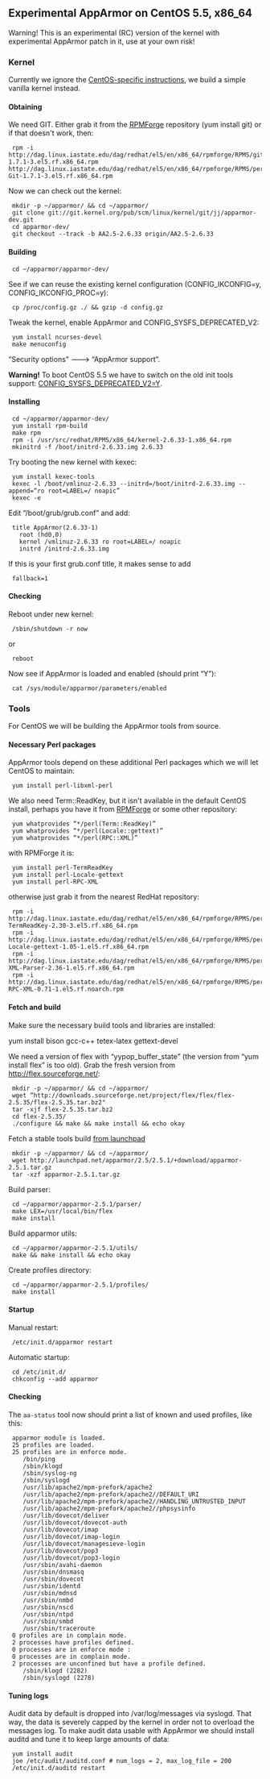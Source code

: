 Experimental AppArmor on CentOS 5.5, x86\_64
--------------------------------------------

Warning! This is an experimental (RC) version of the kernel with
experimental AppArmor patch in it, use at your own risk!

### Kernel

Currently we ignore the [CentOS-specific
instructions](http://wiki.centos.org/HowTos/Custom_Kernel), we build
a simple vanilla kernel instead.

#### Obtaining

We need GIT. Either grab it from the
[RPMForge](http://wiki.centos.org/AdditionalResources/Repositories/RPMForge)
repository (yum install git) or if that doesn't work, then:

```
 rpm -i http://dag.linux.iastate.edu/dag/redhat/el5/en/x86_64/rpmforge/RPMS/git-1.7.1-3.el5.rf.x86_64.rpm http://dag.linux.iastate.edu/dag/redhat/el5/en/x86_64/rpmforge/RPMS/perl-Git-1.7.1-3.el5.rf.x86_64.rpm
```

Now we can check out the kernel:

```
 mkdir -p ~/apparmor/ && cd ~/apparmor/
 git clone git://git.kernel.org/pub/scm/linux/kernel/git/jj/apparmor-dev.git
 cd apparmor-dev/
 git checkout --track -b AA2.5-2.6.33 origin/AA2.5-2.6.33
```

#### Building

```
 cd ~/apparmor/apparmor-dev/
```

See if we can reuse the existing kernel configuration
(CONFIG\_IKCONFIG=y, CONFIG\_IKCONFIG\_PROC=y):

```
 cp /proc/config.gz ./ && gzip -d config.gz
```

Tweak the kernel, enable AppArmor and CONFIG\_SYSFS\_DEPRECATED\_V2:

```
 yum install ncurses-devel
 make menuconfig
```

“Security options” ---&gt; “AppArmor support”.

**Warning!** To boot CentOS 5.5 we have
to switch on the old init tools support:
[CONFIG\_SYSFS\_DEPRECATED\_V2=Y](http://serverfault.com/questions/108189/kernel-upgrade-centos-5-3-mount-could-not-find-filesystem-dev-root).

#### Installing

```
 cd ~/apparmor/apparmor-dev/
 yum install rpm-build
 make rpm
 rpm -i /usr/src/redhat/RPMS/x86_64/kernel-2.6.33-1.x86_64.rpm
 mkinitrd -f /boot/initrd-2.6.33.img 2.6.33
```

Try booting the new kernel with kexec:

```
 yum install kexec-tools
 kexec -l /boot/vmlinuz-2.6.33 --initrd=/boot/initrd-2.6.33.img --append=“ro root=LABEL=/ noapic”
 kexec -e
```

Edit “/boot/grub/grub.conf” and add:

```
 title AppArmor(2.6.33-1)
   root (hd0,0)
   kernel /vmlinuz-2.6.33 ro root=LABEL=/ noapic
   initrd /initrd-2.6.33.img
```

If this is your first grub.conf title, it makes sense to add
 
```
 fallback=1
```

#### Checking

Reboot under new kernel:

```
 /sbin/shutdown -r now
```

or

```
 reboot
```

Now see if AppArmor is loaded and enabled (should print “Y”):

```
 cat /sys/module/apparmor/parameters/enabled
```

### Tools

For CentOS we will be building the AppArmor tools from source.

#### Necessary Perl packages

AppArmor tools depend on these additional Perl packages which we will
let CentOS to maintain:

```
 yum install perl-libxml-perl
```

We also need Term::ReadKey, but it isn't available
in the default CentOS install, perhaps you have it from
[RPMForge](http://wiki.centos.org/AdditionalResources/Repositories/RPMForge)
or some other repository:

```
 yum whatprovides “*/perl(Term::ReadKey)”
 yum whatprovides “*/perl(Locale::gettext)”
 yum whatprovides “*/perl(RPC::XML)”
```

with RPMForge it is:

```
 yum install perl-TermReadKey
 yum install perl-Locale-gettext
 yum install perl-RPC-XML
```

otherwise just grab it from the nearest RedHat repository:

```
 rpm -i http://dag.linux.iastate.edu/dag/redhat/el5/en/x86_64/rpmforge/RPMS/perl-TermReadKey-2.30-3.el5.rf.x86_64.rpm
 rpm -i http://dag.linux.iastate.edu/dag/redhat/el5/en/x86_64/rpmforge/RPMS/perl-Locale-gettext-1.05-1.el5.rf.x86_64.rpm
 rpm -i http://dag.linux.iastate.edu/dag/redhat/el5/en/x86_64/rpmforge/RPMS/perl-XML-Parser-2.36-1.el5.rf.x86_64.rpm
 rpm -i http://dag.linux.iastate.edu/dag/redhat/el5/en/x86_64/rpmforge/RPMS/perl-RPC-XML-0.71-1.el5.rf.noarch.rpm
```

#### Fetch and build

Make sure the necessary build tools and libraries are installed:

 yum install bison gcc-c++ tetex-latex gettext-devel

We need a version of flex with “yypop\_buffer\_state” (the version from “yum install flex” is too old). Grab the fresh version from http://flex.sourceforge.net/:

```
 mkdir -p ~/apparmor/ && cd ~/apparmor/
 wget “http://downloads.sourceforge.net/project/flex/flex/flex-2.5.35/flex-2.5.35.tar.bz2"
 tar -xjf flex-2.5.35.tar.bz2
 cd flex-2.5.35/
 ./configure && make && make install && echo okay
 ```

Fetch a stable tools build [from launchpad](https://launchpad.net/apparmor)

```
 mkdir -p ~/apparmor/ && cd ~/apparmor/
 wget http://launchpad.net/apparmor/2.5/2.5.1/+download/apparmor-2.5.1.tar.gz
 tar -xzf apparmor-2.5.1.tar.gz
```

Build parser:

```
 cd ~/apparmor/apparmor-2.5.1/parser/
 make LEX=/usr/local/bin/flex
 make install
```

Build apparmor utils:

```
 cd ~/apparmor/apparmor-2.5.1/utils/
 make && make install && echo okay
```

Create profiles directory:

```
 cd ~/apparmor/apparmor-2.5.1/profiles/
 make install
```

#### Startup

Manual restart:

```
 /etc/init.d/apparmor restart
```

Automatic startup:

```
 cd /etc/init.d/
 chkconfig --add apparmor
```

#### Checking

The `aa-status` tool now should print a list of known and used
profiles, like this:

```
 apparmor module is loaded.
 25 profiles are loaded.
 25 profiles are in enforce mode.
    /bin/ping
    /sbin/klogd
    /sbin/syslog-ng
    /sbin/syslogd
    /usr/lib/apache2/mpm-prefork/apache2
    /usr/lib/apache2/mpm-prefork/apache2//DEFAULT_URI
    /usr/lib/apache2/mpm-prefork/apache2//HANDLING_UNTRUSTED_INPUT
    /usr/lib/apache2/mpm-prefork/apache2//phpsysinfo
    /usr/lib/dovecot/deliver
    /usr/lib/dovecot/dovecot-auth
    /usr/lib/dovecot/imap
    /usr/lib/dovecot/imap-login
    /usr/lib/dovecot/managesieve-login
    /usr/lib/dovecot/pop3
    /usr/lib/dovecot/pop3-login
    /usr/sbin/avahi-daemon
    /usr/sbin/dnsmasq
    /usr/sbin/dovecot
    /usr/sbin/identd
    /usr/sbin/mdnsd
    /usr/sbin/nmbd
    /usr/sbin/nscd
    /usr/sbin/ntpd
    /usr/sbin/smbd
    /usr/sbin/traceroute
 0 profiles are in complain mode.
 2 processes have profiles defined.
 0 processes are in enforce mode :
 0 processes are in complain mode.
 2 processes are unconfined but have a profile defined.
    /sbin/klogd (2282)
    /sbin/syslogd (2278)
```

#### Tuning logs

Audit data by default is dropped into /var/log/messages via
syslogd. That way, the data is severely capped by the kernel in order
not to overload the messages log. To make audit data usable with
AppArmor we should install auditd and tune it to keep large amounts
of data:

```
 yum install audit
 joe /etc/audit/auditd.conf # num_logs = 2, max_log_file = 200
 /etc/init.d/auditd restart
```
